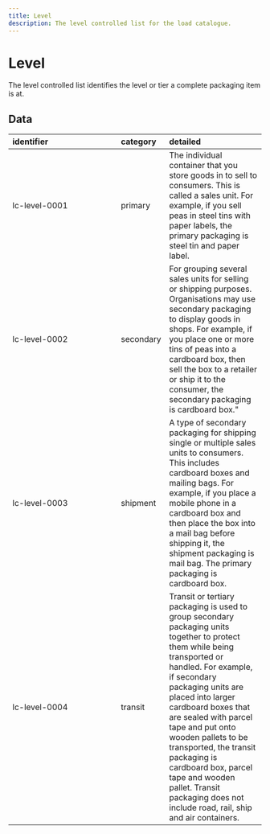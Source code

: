 ```yaml
---
title: Level
description: The level controlled list for the load catalogue.
---
```


# Level

The level controlled list identifies the level or tier a complete packaging item is at.

## Data
|<div style="width:200px">identifier</div>|category|detailed|
|:-|:-|:-|
|lc-level-0001|primary|The individual container that you store goods in to sell to consumers. This is called a sales unit. For example, if you sell peas in steel tins with paper labels, the primary packaging is steel tin and paper label.|
|lc-level-0002|secondary|For grouping several sales units for selling or shipping purposes. Organisations may use secondary packaging to display goods in shops. For example, if you place one or more tins of peas into a cardboard box, then sell the box to a retailer or ship it to the consumer, the secondary packaging is cardboard box."|
|lc-level-0003|shipment|A type of secondary packaging for shipping single or multiple sales units to consumers. This includes cardboard boxes and mailing bags. For example, if you place a mobile phone in a cardboard box and then place the box into a mail bag before shipping it, the shipment packaging is mail bag. The primary packaging is cardboard box.|
|lc-level-0004|transit|Transit or tertiary packaging is used to group secondary packaging units together to protect them while being transported or handled. For example, if secondary packaging units are placed into larger cardboard boxes that are sealed with parcel tape and put onto wooden pallets to be transported, the transit packaging is cardboard box, parcel tape and wooden pallet. Transit packaging does not include road, rail, ship and air containers.|
